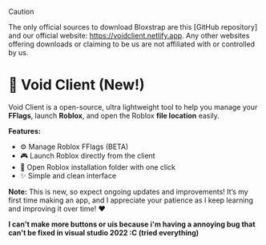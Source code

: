 > [!CAUTION]
> The only official sources to download Bloxstrap are this [GitHub repository] and our official website: https://voidclient.netlify.app. Any other websites offering downloads or claiming to be us are not affiliated with or controlled by us.

# 🚀 Void Client (New!)

Void Client is a open-source, ultra lightweight tool to help you manage your **FFlags**, launch **Roblox**, and open the Roblox **file location** easily.

**Features:**

* ⚙️ Manage Roblox FFlags (BETA)
* 🎮 Launch Roblox directly from the client
* 📂 Open Roblox installation folder with one click
* ✨ Simple and clean interface

**Note:** This is new, so expect ongoing updates and improvements! It’s my first time making an app, and I appreciate your patience as I keep learning and improving it over time! ❤️

**I can't make more buttons or uis because i'm having a annoying bug that can't be fixed in visual studio 2022 :C (tried everything)**
